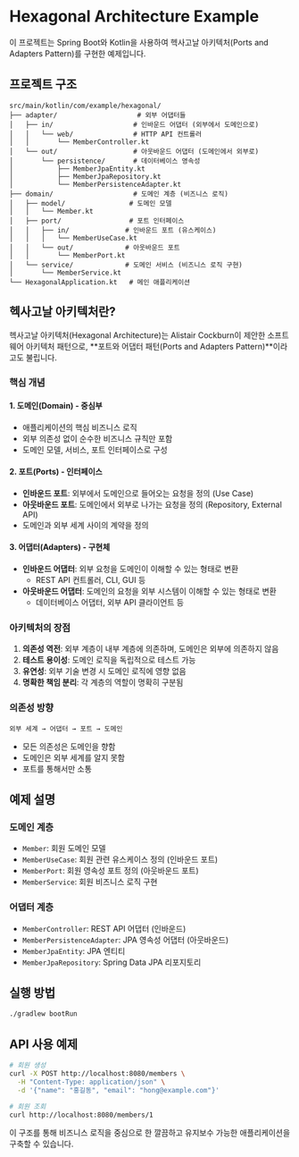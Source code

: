# Hexagonal Architecture Example

이 프로젝트는 Spring Boot와 Kotlin을 사용하여 헥사고날 아키텍처(Ports and Adapters Pattern)를 구현한 예제입니다.

## 프로젝트 구조

```
src/main/kotlin/com/example/hexagonal/
├── adapter/                    # 외부 어댑터들
│   ├── in/                    # 인바운드 어댑터 (외부에서 도메인으로)
│   │   └── web/               # HTTP API 컨트롤러
│   │       └── MemberController.kt
│   └── out/                   # 아웃바운드 어댑터 (도메인에서 외부로)
│       └── persistence/       # 데이터베이스 영속성
│           ├── MemberJpaEntity.kt
│           ├── MemberJpaRepository.kt
│           └── MemberPersistenceAdapter.kt
├── domain/                    # 도메인 계층 (비즈니스 로직)
│   ├── model/                # 도메인 모델
│   │   └── Member.kt
│   ├── port/                 # 포트 인터페이스
│   │   ├── in/              # 인바운드 포트 (유스케이스)
│   │   │   └── MemberUseCase.kt
│   │   └── out/             # 아웃바운드 포트
│   │       └── MemberPort.kt
│   └── service/             # 도메인 서비스 (비즈니스 로직 구현)
│       └── MemberService.kt
└── HexagonalApplication.kt   # 메인 애플리케이션
```

## 헥사고날 아키텍처란?

헥사고날 아키텍처(Hexagonal Architecture)는 Alistair Cockburn이 제안한 소프트웨어 아키텍처 패턴으로, **포트와 어댑터 패턴(Ports and Adapters Pattern)**이라고도 불립니다.

### 핵심 개념

#### 1. 도메인(Domain) - 중심부
- 애플리케이션의 핵심 비즈니스 로직
- 외부 의존성 없이 순수한 비즈니스 규칙만 포함
- 도메인 모델, 서비스, 포트 인터페이스로 구성

#### 2. 포트(Ports) - 인터페이스
- **인바운드 포트**: 외부에서 도메인으로 들어오는 요청을 정의 (Use Case)
- **아웃바운드 포트**: 도메인에서 외부로 나가는 요청을 정의 (Repository, External API)
- 도메인과 외부 세계 사이의 계약을 정의

#### 3. 어댑터(Adapters) - 구현체
- **인바운드 어댑터**: 외부 요청을 도메인이 이해할 수 있는 형태로 변환
  - REST API 컨트롤러, CLI, GUI 등
- **아웃바운드 어댑터**: 도메인의 요청을 외부 시스템이 이해할 수 있는 형태로 변환
  - 데이터베이스 어댑터, 외부 API 클라이언트 등

### 아키텍처의 장점

1. **의존성 역전**: 외부 계층이 내부 계층에 의존하며, 도메인은 외부에 의존하지 않음
2. **테스트 용이성**: 도메인 로직을 독립적으로 테스트 가능
3. **유연성**: 외부 기술 변경 시 도메인 로직에 영향 없음
4. **명확한 책임 분리**: 각 계층의 역할이 명확히 구분됨

### 의존성 방향

```
외부 세계 → 어댑터 → 포트 → 도메인
```

- 모든 의존성은 도메인을 향함
- 도메인은 외부 세계를 알지 못함
- 포트를 통해서만 소통

## 예제 설명

### 도메인 계층
- `Member`: 회원 도메인 모델
- `MemberUseCase`: 회원 관련 유스케이스 정의 (인바운드 포트)
- `MemberPort`: 회원 영속성 포트 정의 (아웃바운드 포트)
- `MemberService`: 회원 비즈니스 로직 구현

### 어댑터 계층
- `MemberController`: REST API 어댑터 (인바운드)
- `MemberPersistenceAdapter`: JPA 영속성 어댑터 (아웃바운드)
- `MemberJpaEntity`: JPA 엔티티
- `MemberJpaRepository`: Spring Data JPA 리포지토리

## 실행 방법

```bash
./gradlew bootRun
```

## API 사용 예제

```bash
# 회원 생성
curl -X POST http://localhost:8080/members \
  -H "Content-Type: application/json" \
  -d '{"name": "홍길동", "email": "hong@example.com"}'

# 회원 조회
curl http://localhost:8080/members/1
```

이 구조를 통해 비즈니스 로직을 중심으로 한 깔끔하고 유지보수 가능한 애플리케이션을 구축할 수 있습니다.
